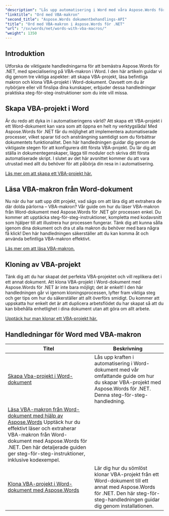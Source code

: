 ```yaml
---
"description": "Lås upp automatisering i Word med våra Aspose.Words för .NET-handledningar. Skapa, läs och klona effektivt VBA-makron i Word-dokument."
"linktitle": "Ord med VBA-makron"
"second_title": "Aspose.Words dokumentbehandlings-API"
"title": "Ord med VBA-makron i Aspose.Words för .NET"
"url": "/sv/words/net/words-with-vba-macros/"
"weight": 1350
---
```


## Introduktion

Utforska de viktigaste handledningarna för att bemästra Aspose.Words för .NET, med specialisering på VBA-makron i Word. I den här artikeln guidar vi dig genom tre viktiga aspekter: att skapa VBA-projekt, läsa befintliga makron och klona VBA-projekt i Word-dokument. Oavsett om du är nybörjare eller vill finslipa dina kunskaper, erbjuder dessa handledningar praktiska steg-för-steg-instruktioner som du inte vill missa. 

## Skapa VBA-projekt i Word

Är du redo att dyka in i automatiseringens värld? Att skapa ett VBA-projekt i ett Word-dokument kan vara som att öppna en helt ny verktygslåda! Med Aspose.Words för .NET får du möjlighet att implementera automatiserade processer, vilket sparar tid och ansträngning samtidigt som du förbättrar dokumentets funktionalitet. Den här handledningen guidar dig genom de viktigaste stegen för att konfigurera ditt första VBA-projekt. Du lär dig att ställa in dokumentegenskaper, lägga till moduler och skriva ditt första automatiserade skript. I slutet av det här avsnittet kommer du att vara utrustad med allt du behöver för att påbörja din resa in i automatisering. 

[Läs mer om att skapa ett VBA-projekt här.](./creating-vba-project/)

## Läsa VBA-makron från Word-dokument

Nu när du har satt upp ditt projekt, vad sägs om att lära dig att extrahera de där dolda pärlorna – VBA-makron? Vår guide om hur du läser VBA-makron från Word-dokument med Aspose.Words för .NET gör processen enkel. Du kommer att upptäcka steg-för-steg-instruktioner, kompletta med kodavsnitt som hjälper till att illustrera hur processen fungerar. Tänk dig att kunna sålla igenom dina dokument och dra ut alla makron du behöver med bara några få klick! Den här handledningen säkerställer att du kan komma åt och använda befintliga VBA-makron effektivt. 

[Läs mer om att läsa VBA-makron.](./reading-vba-macros-word-document/)

## Kloning av VBA-projekt

Tänk dig att du har skapat det perfekta VBA-projektet och vill replikera det i ett annat dokument. Att klona VBA-projekt i Word-dokument med Aspose.Words för .NET är inte bara möjligt; det är enkelt! I den här handledningen går vi igenom kloningsprocessen, lyfter fram viktiga steg och ger tips om hur du säkerställer att allt överförs smidigt. Du kommer att uppskatta hur enkelt det är att duplicera arbetsflödet du har skapat så att du kan bibehålla enhetlighet i dina dokument utan att göra om allt arbete. 

[Upptäck hur man klonar ett VBA-projekt här.](./clone-vba-project-word-document/)

 ## Handledningar för Word med VBA-makron
| Titel | Beskrivning |
| --- | --- |
| [Skapa Vba-projekt i Word-dokument](./creating-vba-project/) | Lås upp kraften i automatisering i Word-dokument med vår omfattande guide om hur du skapar VBA-projekt med Aspose.Words för .NET. Denna steg-för-steg-handledning. |
| [Läsa VBA-makron från Word-dokument med hjälp av Aspose.Words](./reading-vba-macros-word-document/) Upptäck hur du effektivt läser och extraherar VBA-makron från Word-dokument med Aspose.Words för .NET. Den här detaljerade guiden ger steg-för-steg-instruktioner, inklusive kodexempel. |
| [Klona VBA-projekt i Word-dokument med Aspose.Words](./clone-vba-project-word-document/) | Lär dig hur du sömlöst klonar VBA-projekt från ett Word-dokument till ett annat med Aspose.Words för .NET. Den här steg-för-steg-handledningen guidar dig genom installationen. |